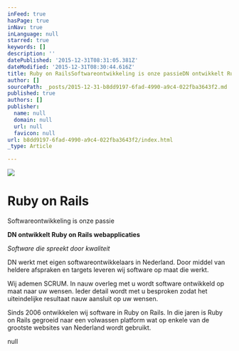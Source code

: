 ```yaml
---
inFeed: true
hasPage: true
inNav: true
inLanguage: null
starred: true
keywords: []
description: ''
datePublished: '2015-12-31T08:31:05.381Z'
dateModified: '2015-12-31T08:30:44.616Z'
title: Ruby on RailsSoftwareontwikkeling is onze passieDN ontwikkelt Ruby on Rails webapplicaties
author: []
sourcePath: _posts/2015-12-31-b8dd9197-6fad-4990-a9c4-022fba3643f2.md
published: true
authors: []
publisher:
  name: null
  domain: null
  url: null
  favicon: null
url: b8dd9197-6fad-4990-a9c4-022fba3643f2/index.html
_type: Article

---
```

![](https://the-grid-user-content.s3-us-west-2.amazonaws.com/b2a2962a-88bb-4072-8c55-765841ace019.jpg)

# Ruby on Rails  

Softwareontwikkeling is onze passie

**DN ontwikkelt Ruby on Rails webapplicaties**

_Software die spreekt door kwaliteit_

DN werkt met eigen softwareontwikkelaars in Nederland. Door middel van heldere afspraken en targets leveren wij software op maat die werkt. 

Wij ademen SCRUM. In nauw overleg met u wordt software ontwikkeld op maat naar uw wensen. Ieder detail wordt met u besproken zodat het uiteindelijke resultaat nauw aansluit op uw wensen. 

Sinds 2006 ontwikkelen wij software in Ruby on Rails. In die jaren is Ruby on Rails gegroeid naar een volwassen platform wat op enkele van de grootste websites van Nederland wordt gebruikt. 

null